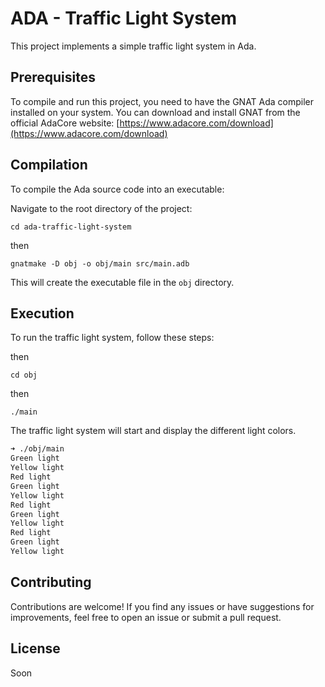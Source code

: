 # ADA - Traffic Light System

This project implements a simple traffic light system in Ada.

## Prerequisites

To compile and run this project, you need to have the GNAT Ada compiler installed on your system. You can download and install GNAT from the official AdaCore website: [https://www.adacore.com/download](https://www.adacore.com/download)

## Compilation

To compile the Ada source code into an executable:

Navigate to the root directory of the project:

    cd ada-traffic-light-system

then

    gnatmake -D obj -o obj/main src/main.adb

This will create the executable file in the `obj` directory.

## Execution

To run the traffic light system, follow these steps:

then

    cd obj

then

    ./main

The traffic light system will start and display the different light colors.

```bash
➜ ./obj/main
Green light
Yellow light
Red light
Green light
Yellow light
Red light
Green light
Yellow light
Red light
Green light
Yellow light
```

## Contributing

Contributions are welcome! If you find any issues or have suggestions for improvements, feel free to open an issue or submit a pull request.

## License

Soon
